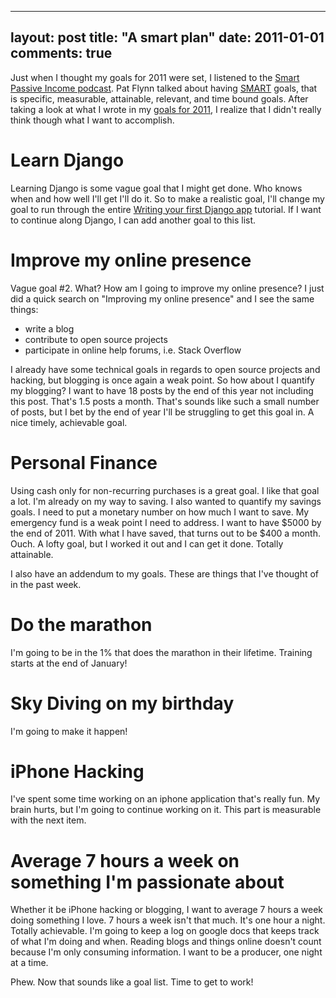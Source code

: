 
---
layout: post
title: "A smart plan"
date: 2011-01-01
comments: true
---


Just when I thought my goals for 2011 were set, I listened to the [Smart Passive Income podcast][1].
Pat Flynn talked about having [SMART][2] goals, that is specific, measurable, attainable, relevant, and time bound goals. 
After taking a look at what I wrote in my [goals for 2011][3], I realize that I didn't really think though what I want to accomplish.

# Learn Django

Learning Django is some vague goal that I might get done. Who knows when and
how well I'll get I'll do it. So to make a realistic goal, I'll change my
goal to run through the entire [Writing your first Django app][4] tutorial.
If I want to continue along Django, I can add another goal to this list.

# Improve my online presence

Vague goal #2. What? How am I going to improve my online presence? I just
did a quick search on "Improving my online presence" and I see the same things:

* write a blog
* contribute to open source projects
* participate in online help forums, i.e. Stack Overflow

I already have some technical goals in regards to open source projects and hacking,
but blogging is once again a weak point. So how about I quantify my blogging?
I want to have 18 posts by the end of this year not including this post.
That's 1.5 posts a month. That's sounds like such a small number of posts,
but I bet by the end of year I'll be struggling to get this goal in. A nice
timely, achievable goal.

# Personal Finance

Using cash only for non-recurring purchases is a great goal. I like that goal
a lot. I'm already on my way to saving. I also wanted to quantify my
savings goals. I need to put a monetary number on how much I want to save.
My emergency fund is a weak point I need to address. I want to have $5000 by
the end of 2011. With what I have saved, that turns out to be $400 a month.
Ouch. A lofty goal, but I worked it out and I can get it done. Totally attainable.

I also have an addendum to my goals. These are things that I've thought of in
the past week.

# Do the marathon

I'm going to be in the 1% that does the marathon in their lifetime. Training
starts at the end of January!

# Sky Diving on my birthday

I'm going to make it happen!

# iPhone Hacking

I've spent some time working on an iphone application that's really fun.
My brain hurts, but I'm going to continue working on it. This part is measurable
with the next item.

# Average 7 hours a week on something I'm passionate about

Whether it be iPhone hacking or blogging, I want to average 7 hours a week
doing something I love. 7 hours a week isn't that much. It's one hour a night.
Totally achievable. I'm going to keep a log on google docs that keeps track
of what I'm doing and when. Reading blogs and things online doesn't count
because I'm only consuming information. I want to be a producer, one night at a time.

Phew. Now that sounds like a goal list. Time to get to work!

  [1]: http://www.smartpassiveincome.com/
  [2]: http://en.wikipedia.org/wiki/SMART_criteria
  [3]: http://austenito.blogspot.com/2010/12/personal-update-end-of-2010.html
  [4]: http://docs.djangoproject.com/en/dev/intro/tutorial01/
